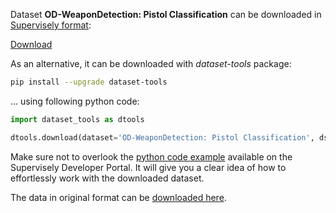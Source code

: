 Dataset **OD-WeaponDetection: Pistol Classification** can be downloaded in [Supervisely format](https://developer.supervisely.com/api-references/supervisely-annotation-json-format):

 [Download](https://assets.supervisely.com/remote/eyJsaW5rIjogInMzOi8vc3VwZXJ2aXNlbHktZGF0YXNldHMvMjgwN19PRC1XZWFwb25EZXRlY3Rpb246IFBpc3RvbCBDbGFzc2lmaWNhdGlvbi9vZC13ZWFwb25kZXRlY3Rpb246LXBpc3RvbC1jbGFzc2lmaWNhdGlvbi1EYXRhc2V0TmluamEudGFyIiwgInNpZyI6ICJTKzZqNS9ZZmpWVXhsQlg2NVRoZDV6c3pheE0zWmlaR292bFh0SFpaMzh3PSJ9?response-content-disposition=attachment%3B%20filename%3D%22od-weapondetection%3A-pistol-classification-DatasetNinja.tar%22)

As an alternative, it can be downloaded with *dataset-tools* package:
``` bash
pip install --upgrade dataset-tools
```

... using following python code:
``` python
import dataset_tools as dtools

dtools.download(dataset='OD-WeaponDetection: Pistol Classification', dst_dir='~/dataset-ninja/')
```
Make sure not to overlook the [python code example](https://developer.supervisely.com/getting-started/python-sdk-tutorials/iterate-over-a-local-project) available on the Supervisely Developer Portal. It will give you a clear idea of how to effortlessly work with the downloaded dataset.

The data in original format can be [downloaded here](https://drive.google.com/file/d/1Szc920DAh5kU8Qk38Doq0znEVR1QmTZS/view?usp=sharing).